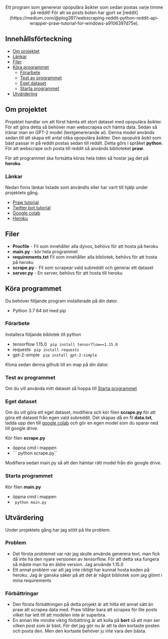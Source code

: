 
  <p align="center">
    Ett program som genererar opopulära åsikter som sedan postas varje timme på reddit!
    För att se posts boten har gjort se [reddit](https://medium.com/@plog397/webscraping-reddit-python-reddit-api-wrapper-praw-tutorial-for-windows-a9106397d75e).

## Innehållsförteckning

* [Om projektet](#Om-projektet)
* [Länkar](#Länkar)
* [Filer](#Filer)
* [Köra programmet](#Köra-programmet)
  * [Förarbete](#förarbete)
  * [Test av programmet](#Test-av-programmet)
  * [Eget dataset](#Eget-dataset)
  * [Starta programmet](#Starta-programmet)
* [Utvärdering](#Utvärdering)

## Om projektet

Projektet handlar om att först hämta ett stort dataset med opopulära åsikter. För att göra detta så behöver man webscrapea och hämta data. Sedan så tränar man en GPT-2 model (textgenererande ai). Denna model används sedan till att skapa ett antal olika opopulära åsikter. Den opopulrä åsikt som bäst passar in på reddit postas sedan till reddit. Detta görs i språket **python**. För att webscrape och posta till reddit så används biblioteket **praw**.

För att programmet ska fortsätta köras hela tiden så hostar jag det på **heroku**.

### Länkar
Nedan finns länkar listade som användts eller har varit till hjälp under projektets gång.
* [Praw tutorial](https://medium.com/@plog397/webscraping-reddit-python-reddit-api-wrapper-praw-tutorial-for-windows-a9106397d75e)
* [Twitter bot tutorial](https://www.youtube.com/watch?v=RMQ4f6YXRTM)
* [Google colab](https://colab.research.google.com/drive/1EPNe3Q8IwQDQlS3fBPO9ikSq5Dy7hWpc)
* [Heroku](https://heroku.com)

## Filer
* **Procfile** - Fil som innehåller alla dynos, behövs för att hosta på heroku
* **main.py** - kör hela programmet
* **requirements.txt** Fil som innehåller alla bibliotek, behövs för att hosta på heroku
* **scrape.py** - Fil som scrapear vald subreddit och generar ett dataset
* **server.py** - En server, behövs för att hosta till heroku

## Köra programmet
Du behöver följande program installerade på din dator.

* Python 3.7 64 bit med pip

### Förarbete
Installera följande biblotek till python

* tensorflow 1.15.0 ``` pip install tensorflow==1.15.0```
* requests ``` pip install requests```
* gpt-2-simple ``` pip install gpt-2-simple```

Klona sedan denna github till en map på din dator. 

### Test av programmet

Om du vill använda mitt dataset så hoppa till [Starta programmet](#Starta-programmet)

### Eget dataset

Om du vill göra ett eget dataset, modifiera och kör filen **scrape.py** för att göra ett dataset från egen vald subreddit. Det skapas då en fil **data.txt**, ladda upp den till [google colab](https://colab.research.google.com/drive/1EPNe3Q8IwQDQlS3fBPO9ikSq5Dy7hWpc) och gör en egen model som du sparar ned till google drive.

Kör filen **scrape.py**

* öppna cmd i mappen
* ``` python scrape.py``

Modifiera sedan main.py så att den hämtar rätt model från din google drive.

### Starta programmet
Kör filen **main.py**

* öppna cmd i mappen
* ``` python main.py```

## Utvärdering
Under projektets gång har jag stött på lite problem.

### Problem
* Det första problemet var när jag skulle använda generera text, man fick då inte ha den nyare versionen av tensorflow. För att detta ska fungera så måste man ha en äldre version. Jag använde 1.15.0
* Ett annat problem var att jag inte riktigt har kunnat hosta koden på heroku. Jag är ganska säker på att det är något bibliotek som jag glömt i mina requirements

### Förbättringar

* Den första förbättringen på detta projekt är att hitta ett annat sätt än praw att scrapea data med. Praw tillåter bara att scrapea för lite posts vilket har lett till att modelen inte är superbra. 
* En annan lite mindre viktig förbättring är att kolla på **bert** så att man ser vilken post som är bäst. För det jag gör nu är att ta den kortaste posten och posta den. Men den kortaste behöver ju inte vara den bästa.
